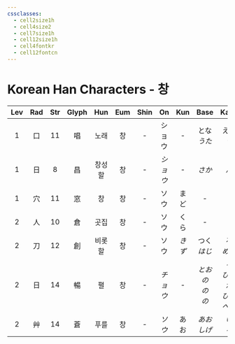 ```yaml
---
cssclasses:
  - cell2size1h
  - cell4size2
  - cell7size1h
  - cell12size1h
  - cell4fontkr
  - cell12fontcn
---
```


# Korean Han Characters - 창

| Lev | Rad | Str | Glyph | Hun | Eum | Shin |  On   | Kun  |        Base         |          Kana          | Simp |       Man        |  Can   |  Viet  |
| :-: | :-: | :-: | :---: | :-: | :-: | :--: | :---: | :--: | :-----------------: | :--------------------: | :--: | :--------------: | :----: | :----: |
|  1  |  口  | 11  |   唱   | 노래  |  창  |  -   |  ショウ  |  -   |     とな<br>*うた*      |       える<br>*う*        |  -   |      chàng       | coeng3 | xướng  |
|  1  |  日  |  8  |   昌   | 창성할 |  창  |  -   | *ショウ* |  -   |        *さか*         |          *ん*           |  -   |      chāng       | coeng1 | xương  |
|  1  |  穴  | 11  |   窓   |  창  |  창  |  -   |  ソウ   |  まど  |          -          |           -            |  窗   |      chuāng      | coeng1 |  song  |
|  2  |  人  | 10  |   倉   | 곳집  |  창  |  -   |  ソウ   |  くら  |          -          |           -            |  仓   |       cāng       | cong1  | thương |
|  2  |  刀  | 12  |   創   | 비롯할 |  창  |  -   |  ソウ   | *きず* |     つく<br>*はじ*      |       る<br>*める*        |  创   | chuāng<br>chuàng | cong3  |  sáng  |
|  2  |  日  | 14  |   暢   |  펼  |  창  |  -   | *チョウ* |  -   | *とお<br>の<br>の<br>の* | *る<br>びやか<br>びる<br>べる* |  畅   |      chàng       | coeng3 | sướng  |
|  2  |  艸  | 14  |   蒼   | 푸를  |  창  |  -   | *ソウ*  |  あお  |     *あお<br>しげ*      |        *い<br>る*        |  苍   |       cāng       | cong1  | thương |
